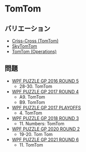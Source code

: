 # TomTom

## バリエーション
- [Criss-Cross (TomTom)](crisscross_tomtom.md)
- [SkyTomTom](sky_tomtom.md)
- [TomTom (Operations)](tomtom_operations.md)

## 問題
- [WPF PUZZLE GP 2016 ROUND 5](../questions/wpfpgp2016_5.md)
	- 28-30. TomTom
- [WPF PUZZLE GP 2017 ROUND 4](../questions/wpfpgp2017_4.md)
	- A9. TomTom
	- B9. TomTom
- [WPF PUZZLE GP 2017 PLAYOFFS](../questions/wpfpgp2017_po.md)
	- 4\. TomTom
- [WPF PUZZLE GP 2018 ROUND 3](../questions/wpfpgp2018_3.md)
	- 11\. Numbers: TomTom
- [WPF PUZZLE GP 2020 ROUND 2](../questions/wpfpgp2020_2.md)
	- 19-20. Tom Tom
- [WPF PUZZLE GP 2021 ROUND 6](../questions/wpfpgp2021_6.md)
	- 11\. TomTom
